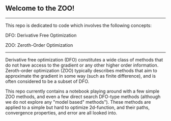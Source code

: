 ## Welcome to the ZOO! 
___
This repo is dedicated to code which involves the following concepts: 

DFO: Derivative Free Optimization

ZOO: Zeroth-Order Optimization
___
Derivative free optimization (DFO) constitutes a wide class of methods that do not have access to the gradient or any other higher order information. Zeroth-order optimization (ZOO) typically describes methods that aim to approximate the gradient in some way (such as finite difference), and is often considered to be a subset of DFO. 

This repo currently contains a notebook playing around with a few simple ZOO methods, and even a few direct search DFO-type methods (although we do not explore any "model based" methods"). These methods are applied to a simple but hard to optimize 2d-function, and their paths, convergence properties, and error are all looked into. 

